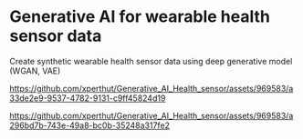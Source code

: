 # Generative AI for wearable health sensor data
Create synthetic wearable health sensor data using deep generative model (WGAN, VAE)


https://github.com/xperthut/Generative_AI_Health_sensor/assets/969583/a33de2e9-9537-4782-9131-c9ff45824d19



https://github.com/xperthut/Generative_AI_Health_sensor/assets/969583/a296bd7b-743e-49a8-bc0b-35248a317fe2

